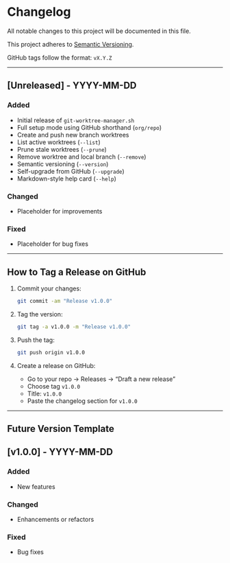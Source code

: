 # Changelog

All notable changes to this project will be documented in this file.

This project adheres to [Semantic Versioning](https://semver.org/spec/v2.0.0.html).

GitHub tags follow the format: `vX.Y.Z`

---

## [Unreleased] - YYYY-MM-DD

### Added
- Initial release of `git-worktree-manager.sh`
- Full setup mode using GitHub shorthand (`org/repo`)
- Create and push new branch worktrees
- List active worktrees (`--list`)
- Prune stale worktrees (`--prune`)
- Remove worktree and local branch (`--remove`)
- Semantic versioning (`--version`)
- Self-upgrade from GitHub (`--upgrade`)
- Markdown-style help card (`--help`)

### Changed
- Placeholder for improvements

### Fixed
- Placeholder for bug fixes

---

## How to Tag a Release on GitHub

1. Commit your changes:
   ```bash
   git commit -am "Release v1.0.0"
   ```

2. Tag the version:
   ```bash
   git tag -a v1.0.0 -m "Release v1.0.0"
   ```

3. Push the tag:
   ```bash
   git push origin v1.0.0
   ```

4. Create a release on GitHub:
   - Go to your repo → Releases → “Draft a new release”
   - Choose tag `v1.0.0`
   - Title: `v1.0.0`
   - Paste the changelog section for `v1.0.0`

---

## Future Version Template

## [v1.0.0] - YYYY-MM-DD

### Added
- New features

### Changed
- Enhancements or refactors

### Fixed
- Bug fixes

